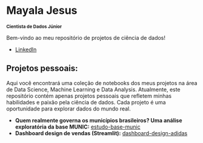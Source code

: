 # Mayala Jesus
<sub>**Cientista de Dados Júnior**</sub>

Bem-vindo ao meu repositório de projetos de ciência de dados!

* [LinkedIn](https://www.linkedin.com/in/mayala-jesus/)

## Projetos pessoais:
Aqui você encontrará uma coleção de notebooks dos meus projetos na área de Data Science, Machine Learning e Data Analysis. 
Atualmente, este repositório contém apenas projetos pessoais que refletem minhas habilidades e paixão pela ciência de dados. 
Cada projeto é uma oportunidade para explorar dados do mundo real.

* **Quem realmente governa os municípios brasileiros? Uma análise exploratória da base MUNIC:** [estudo-base-munic](https://github.com/mayalajesus/datascience/blob/main/analise_basemunic/estudo_basemunic.ipynb)
* **Dashboard design de vendas (Streamlit):** [dashboard-design-adidas]([https://datascience-hvyq75nlpq59nvefpznfdm.streamlit.app/](https://github.com/mayalajesus/datascience/tree/main/dashboard_design_adidas)https://github.com/mayalajesus/datascience/tree/main/dashboard_design_adidas)


